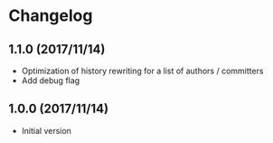 # Changelog

## 1.1.0 (2017/11/14)

* Optimization of history rewriting for a list of authors / committers
* Add debug flag

## 1.0.0 (2017/11/14)

* Initial version
